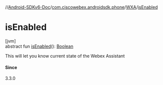 //[Android-SDKv6-Doc](../../../index.md)/[com.ciscowebex.androidsdk.phone](../index.md)/[WXA](index.md)/[isEnabled](is-enabled.md)

# isEnabled

[jvm]\
abstract fun [isEnabled](is-enabled.md)(): [Boolean](https://kotlinlang.org/api/latest/jvm/stdlib/kotlin/-boolean/index.html)

This will let you know current state of the Webex Assistant

#### Since

3.3.0
